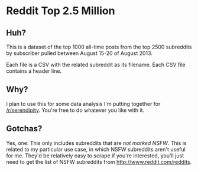 # Reddit Top 2.5 Million

## Huh?
This is a dataset of the top 1000 all-time posts from the top 2500 subreddits by subscriber pulled between August 15-20 of August 2013.

Each file is a CSV with the related subreddit as its filename. Each CSV file contains a header line.

## Why?
I plan to use this for some data analysis I'm putting together for [/r/serendipity](http://www.reddit.com/r/serendipity). You're free to do whatever you like with it.

## Gotchas?

Yes, one: This only includes subreddits that are *not marked NSFW*. This is related to my particular use case, in which NSFW subreddits aren't useful for me. They'd be relatively easy to scrape if you're interested, you'll just need to get the list of NSFW subreddits from http://www.reddit.com/reddits. 

